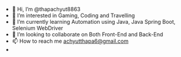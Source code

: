 - 👋 Hi, I’m @thapachyut8863
- 👀 I’m interested in Gaming, Coding and Travelling
- 🌱 I’m currently learning Automation using Java, Java Spring Boot, Selenium WebDriver
- 💞️ I’m looking to collaborate on Both Front-End and Back-End 
- 📫 How to reach me achyutthapa6@gmail.com
-
<!---
thapachyut8863/thapachyut8863 is a ✨ special ✨ repository because its `README.md` (this file) appears on your GitHub profile.
You can click the Preview link to take a look at your changes.
--->

